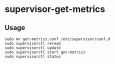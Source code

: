# supervisor-get-metrics
## Usage
```
sudo mv get-metrics.conf /etc/supervisor/conf.d
sudo supervisorctl reread
sudo supervisorctl update
sudo supervisorctl start get-metrics
sudo supervisorctl status
```
